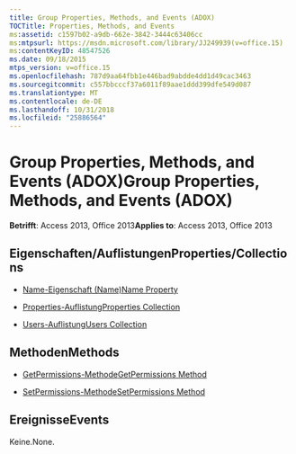 ```yaml
---
title: Group Properties, Methods, and Events (ADOX)
TOCTitle: Properties, Methods, and Events
ms:assetid: c1597b02-a9db-662e-3842-3444c63406cc
ms:mtpsurl: https://msdn.microsoft.com/library/JJ249939(v=office.15)
ms:contentKeyID: 48547526
ms.date: 09/18/2015
mtps_version: v=office.15
ms.openlocfilehash: 787d9aa64fbb1e446bad9abdde4dd1d49cac3463
ms.sourcegitcommit: c557bbcccf37a6011f89aae1ddd399dfe549d087
ms.translationtype: MT
ms.contentlocale: de-DE
ms.lasthandoff: 10/31/2018
ms.locfileid: "25886564"
---
```

# <a name="group-properties-methods-and-events-adox"></a><span data-ttu-id="fd6ed-102">Group Properties, Methods, and Events (ADOX)</span><span class="sxs-lookup"><span data-stu-id="fd6ed-102">Group Properties, Methods, and Events (ADOX)</span></span>


<span data-ttu-id="fd6ed-103">**Betrifft**: Access 2013, Office 2013</span><span class="sxs-lookup"><span data-stu-id="fd6ed-103">**Applies to**: Access 2013, Office 2013</span></span>

## <a name="propertiescollections"></a><span data-ttu-id="fd6ed-104">Eigenschaften/Auflistungen</span><span class="sxs-lookup"><span data-stu-id="fd6ed-104">Properties/Collections</span></span>

- [<span data-ttu-id="fd6ed-105">Name-Eigenschaft (Name)</span><span class="sxs-lookup"><span data-stu-id="fd6ed-105">Name Property</span></span>](name-property-adox.md)

- [<span data-ttu-id="fd6ed-106">Properties-Auflistung</span><span class="sxs-lookup"><span data-stu-id="fd6ed-106">Properties Collection</span></span>](properties-collection-ado.md)

- [<span data-ttu-id="fd6ed-107">Users-Auflistung</span><span class="sxs-lookup"><span data-stu-id="fd6ed-107">Users Collection</span></span>](users-collection-adox.md)

## <a name="methods"></a><span data-ttu-id="fd6ed-108">Methoden</span><span class="sxs-lookup"><span data-stu-id="fd6ed-108">Methods</span></span>

- [<span data-ttu-id="fd6ed-109">GetPermissions-Methode</span><span class="sxs-lookup"><span data-stu-id="fd6ed-109">GetPermissions Method</span></span>](getpermissions-method-adox.md)

- [<span data-ttu-id="fd6ed-110">SetPermissions-Methode</span><span class="sxs-lookup"><span data-stu-id="fd6ed-110">SetPermissions Method</span></span>](setpermissions-method-adox.md)

## <a name="events"></a><span data-ttu-id="fd6ed-111">Ereignisse</span><span class="sxs-lookup"><span data-stu-id="fd6ed-111">Events</span></span>

<span data-ttu-id="fd6ed-112">Keine.</span><span class="sxs-lookup"><span data-stu-id="fd6ed-112">None.</span></span>

